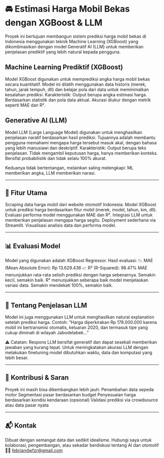 # 🚘 Estimasi Harga Mobil Bekas dengan XGBoost & LLM
Proyek ini bertujuan membangun sistem prediksi harga mobil bekas di Indonesia menggunakan teknik Machine Learning (XGBoost) yang dikombinasikan dengan model Generatif AI (LLM) untuk memberikan penjelasan prediktif yang lebih natural kepada pengguna.

## Machine Learning Prediktif (XGBoost)
Model XGBoost digunakan untuk memprediksi angka harga mobil bekas secara kuantitatif. Model ini dilatih menggunakan data historis (merek, tahun, jarak tempuh, dll) dan belajar pola dari data untuk meminimalkan kesalahan prediksi.
Karakteristik:
Output berupa angka estimasi harga.
Berdasarkan statistik dan pola data aktual.
Akurasi diukur dengan metrik seperti MAE dan R².

## Generative AI (LLM)
Model LLM (Large Language Model) digunakan untuk menghasilkan penjelasan naratif berdasarkan hasil prediksi. Tujuannya adalah membantu pengguna memahami mengapa harga tersebut masuk akal, dengan bahasa yang lebih manusiawi dan deskriptif.
Karakteristik:
Output berupa teks penjelasan.
Tidak mengambil keputusan harga, hanya memberikan konteks.
Bersifat probabilistik dan tidak selalu 100% akurat.

Keduanya tidak bertentangan, melainkan saling melengkapi: ML memberikan angka, LLM memberikan narasi.

---

## 🔧 Fitur Utama
Scraping data harga mobil dari website otomotif Indonesia.
Model XGBoost untuk prediksi harga berdasarkan fitur mobil (merek, model, tahun, km, dll).
Evaluasi performa model menggunakan MAE dan R².
Integrasi LLM untuk memberikan penjelasan mengapa harga segitu.
Deployment sederhana via Streamlit.
Visualisasi analisis data dan performa model.

---

## 📊 Evaluasi Model
Model yang digunakan adalah XGBoost Regressor.
Hasil evaluasi:
📉 MAE (Mean Absolute Error): Rp 13.629.436
📈 R² (R-Squared): 98.47%
MAE menunjukkan rata-rata selisih prediksi dengan harga sebenarnya. Semakin kecil, semakin baik.
R² menunjukkan seberapa baik model menjelaskan variasi data. Semakin mendekati 100%, semakin baik.

---

## 🧠 Tentang Penjelasan LLM
Model ini juga menggunakan LLM untuk menghasilkan natural explanation setelah prediksi harga.
Contoh:
“Harga diperkirakan Rp 178.000.000 karena mobil ini bertransmisi otomatis, keluaran 2020, dan termasuk tipe yang cukup diminati di wilayah Jabodetabek…”

⚠️ Catatan: Respons LLM bersifat generatif dan dapat sesekali memberikan jawaban yang kurang tepat. Untuk meningkatakan akurasi LLM dengan melakukan finetuning model dibutuhkan waktu, data dan komputasi yang lebih besar.

---

## 🤝 Kontribusi & Saran
Proyek ini masih bisa dikembangkan lebih jauh:
Penambahan data sepeda motor
Segmentasi pasar berdasarkan budget
Penyesuaian harga berdasarkan kondisi kendaraan (opsional)
Validasi prediksi via crowdsource atau data pasar nyata

---

## 📬 Kontak
Dibuat dengan semangat data dan sedikit idealisme.
Hubungi saya untuk kolaborasi, pengembangan, atau sekadar berdiskusi tentang AI dan otomotif 🚗✨
febriandwfzr@gmail.com
